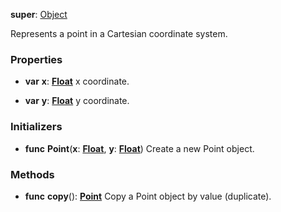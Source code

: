 **super**: [Object](Object.md)

Represents a point in a Cartesian coordinate system.

### Properties

* **var** **x**: **[Float](../gravity/types.md)**
x coordinate.

* **var** **y**: **[Float](../gravity/types.md)**
y coordinate.



### Initializers

* **func** **Point**(**x**: <strong>[Float](../gravity/types.md)</strong>, **y**: <strong>[Float](../gravity/types.md)</strong>)
Create a new Point object.



### Methods

* **func** **copy**(): <strong>[Point](point.md)</strong> 
Copy a Point object by value (duplicate).





